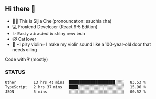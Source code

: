## Hi there 👋

- 🙋‍♀️ This is Sijia Che (pronouncation: ssuchia cha)
- 💻 Frontend Developer (React 9-5 Edition)
- ✨ Easily attracted to shiny new tech
- 🐱 Cat lover
- 🌟 ~I play violin~ I make my violin sound like a 100-year-old door that needs oiling

Code with 💗 (mostly)

### STATUS
<!--START_SECTION:waka-->

```txt
Other        13 hrs 42 mins  █████████████████████░░░░   83.53 %
TypeScript   2 hrs 37 mins   ████░░░░░░░░░░░░░░░░░░░░░   15.96 %
JSON         5 mins          ░░░░░░░░░░░░░░░░░░░░░░░░░   00.52 %
```

<!--END_SECTION:waka-->
